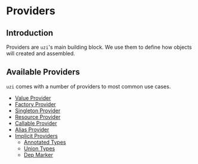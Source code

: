# Providers

## Introduction

Providers are `uzi`'s main building block. We use them to define how objects 
will created and assembled. 



## Available Providers

`uzi` comes with a number of providers to most common use cases.

- [Value Provider](./value.md)
- [Factory Provider](./factory.md)
- [Singleton Provider](./singleton.md)
- [Resource Provider](./resource.md)
- [Callable Provider](./callable.md)
- [Alias Provider](./alias.md)
- [Implicit Providers](./implicit.md)
    - [Annotated Types](./implicit.md#annotated-types)
    - [Union Types](./implicit.md#union-types)
    - [Dep Marker](./implicit.md#dep-maker)
